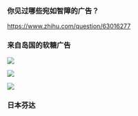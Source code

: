 ### 你见过哪些宛如智障的广告？
https://www.zhihu.com/question/63016277

### 来自岛国的软糖广告

![](https://pic4.zhimg.com/v2-35935a7dcb38030cec9476c6158da674_r.jpg)

![](https://pic1.zhimg.com/v2-d249e399594504bf6df234219c1a8ce1_r.jpg)

![](https://pic1.zhimg.com/v2-cbc964196b41c3ef1b391654e19438e4_r.jpg)

### 日本芬达
